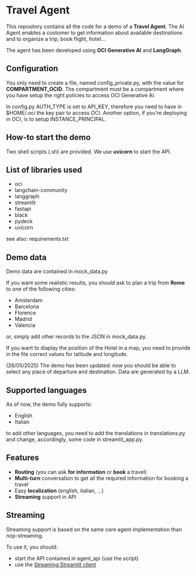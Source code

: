 # Travel Agent
This repository contains all the code for a demo of a **Travel Agent**.
The AI Agent enables a customer to get information about available destinations and to organize a trip, book flight, hotel...

The agent has been developed using **OCI Generative AI** and **LangGraph**.

## Configuration
You only need to create a file, named config_private.py, with the value for **COMPARTMENT_OCID**.
The compartment must be a compartment where you have setup the right policies to access OCI Generative AI.

In config.py AUTH_TYPE is set to API_KEY, therefore you need to have in $HOME/.oci the key pair to access OCI.
Another option, if you're deploying in OCI, is to setup INSTANCE_PRINCIPAL.

## How-to start the demo
Two shell scripts (.sh) are provided. We use **uvicorn** to start the API.

## List of libraries used
* oci
* langchain-community
* langgraph
* streamlit
* fastapi
* black
* pydeck
* uvicorn

see also: requirements.txt

## Demo data
Demo data are contained in mock_data.py

If you want some realistic results, you should ask to plan a trip from **Rome** to one
of the following cities:
* Amsterdam
* Barcelona
* Florence
* Madrid
* Valencia

or, simply add other records to the JSON in mock_data.py.

If you want to diaplay the position of the Hotel in a map, you need to provide in the file
correct values for latitude and longitude.

(26/05/2025) The demo has been updated: now you should be able to select any place of departure and destination.
Data are generated by a LLM.

## Supported languages
As of now, the demo fully supports:
* English
* Italian

to add other languages, you need to add the translations in translations.py and change, accordingly, some
code in streamlit_app.py.

## Features
* **Routing** (you can ask **for information** or **book** a travel)
* **Multi-turn** conversation to get all the required information for booking a travel
* Easy **localization** (english, italian, ...)
* **Streaming** support in API

## Streaming
Streaming support is based on the same core agent implementation than nop-streaming.

To use it, you should:
* start the API contained in agent_api (use the script)
* use the [Streaming Streamlit client](./streamlit_app_streaming.py) 







